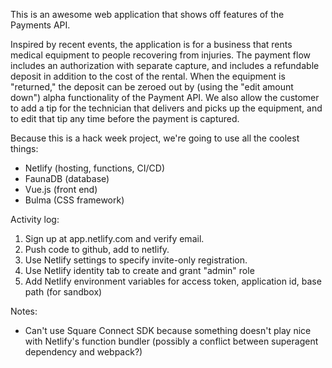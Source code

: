 This is an awesome web application that shows off features of the Payments API.

Inspired by recent events, the application is for a business that rents medical equipment to
people recovering from injuries.  The payment flow includes an authorization with separate
capture, and includes a refundable deposit in addition to the cost of the rental.  When the
equipment is "returned," the deposit can be zeroed out by (using the "edit amount down")
alpha functionality of the Payment API.  We also allow the customer to add a tip for the
technician that delivers and picks up the equipment, and to edit that tip any time before the
payment is captured.

Because this is a hack week project, we're going to use all the coolest things:
* Netlify (hosting, functions, CI/CD)
* FaunaDB (database)
* Vue.js (front end)
* Bulma (CSS framework)

Activity log:

1. Sign up at app.netlify.com and verify email.
2. Push code to github, add to netlify.
3. Use Netlify settings to specify invite-only registration.
4. Use Netlify identity tab to create and grant "admin" role
5. Add Netlify environment variables for access token, application id, base path (for sandbox)

Notes:

* Can't use Square Connect SDK because something doesn't play nice with Netlify's function bundler (possibly a conflict between superagent dependency and webpack?)
